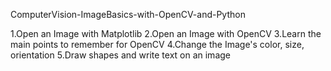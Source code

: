 ComputerVision-ImageBasics-with-OpenCV-and-Python

1.Open an Image with Matplotlib
2.Open an Image with OpenCV
3.Learn the main points to remember for OpenCV
4.Change the Image's color, size, orientation
5.Draw shapes and write text on an image
